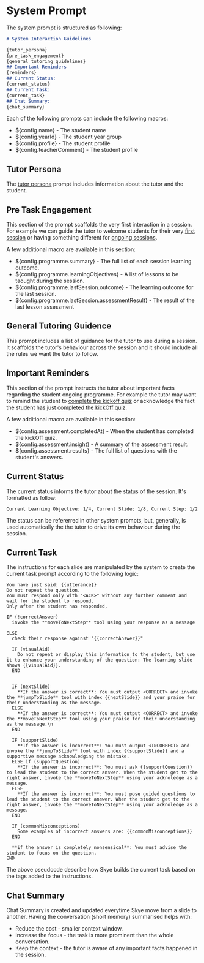 # System Prompt

The system prompt is structured as following:

```markdown
# System Interaction Guidelines

{tutor_persona}
{pre_task_engagement}
{general_tutoring_guidelines}
## Important Reminders
{reminders}
## Current Status:
{current_status}
## Current Task:
{current_task}
## Chat Summary:
{chat_summary}
```

Each of the following prompts can include the following macros:

- ${config.name} - The student name
- ${config.yearId} - The student year group
- ${config.profile} - The student profile
- ${config.teacherComment} - The student profile

## Tutor Persona

The [tutor persona](../education/tutor.md) prompt includes information about the tutor and the student.

## Pre Task Engagement

This section of the prompt scaffolds the very first interaction in a session. For example we can guide the tutor to welcome students for their very [first session](../education/first_session_with_skye.md) or having something different for [ongoing sessions](../education/ongoing_sessions_with_skye.md).

A few additional macro are available in this section:

- ${config.programme.summary} - The full list of each session learning outcome.
- ${config.programme.learningObjectives} - A list of lessons to be taought during the session.
- ${config.programme.lastSession.outcome} - The learning outcome for the last session.
- ${config.programme.lastSession.assessmentResult} - The result of the last lesson assessment

## General Tutoring Guidence

This prompt includes a list of guidance for the tutor to use during a session. It scaffolds the tutor's behaviour across the session and it should include all the rules we want the tutor to follow.

## Important Reminders

This section of the prompt instructs the tutor about important facts regarding the student ongoing programme. For example the tutor may want to remind the student to [complete the kickoff quiz](../education/kickoff_quiz_not_completed.md) or acknowledge the fact the student has [just completed the kickOff quiz](../education/kickoff_quiz_just_completed.md).

A few additional macro are available in this section:

- ${config.assessment.completedAt} - When the student has completed the kickOff quiz.
- ${config.assessment.insight} - A summary of the assessment result.
- ${config.assessment.results} - The full list of questions with the student's answers.

## Current Status

The current status informs the tutor about the status of the session. It's formatted as follow:

```text
Current Learning Objective: 1/4, Current Slide: 1/8, Current Step: 1/2
```

The status can be refererred in other system prompts, but, generally, is used automatically the the tutor to drive its own behaviour during the session.

## Current Task

The instructions for each slide are manipulated by the system to create the current task prompt according to the following logic:

```pseudocode
You have just said: {{utterance}}
Do not repeat the question.
You must respond only with "<ACK>" without any further comment and wait for the student to respond.
Only after the student has responded,

IF (!correctAnswer)
  invoke the **moveToNextStep** tool using your response as a message

ELSE
  check their response against "{{correctAnswer}}"
  
  IF (visualAid)
    Do not repeat or display this information to the student, but use it to enhance your understanding of the question: The learning slide shows {{visualAid}}.
  END

  
  IF (nextSlide)
    **If the answer is correct**: You must output <CORRECT> and invoke the **jumpToSlide** tool with index {{nextSlide}} and your praise for their understanding as the message.
  ELSE
    **If the answer is correct**: You must output <CORRECT> and invoke the **moveToNextStep** tool using your praise for their understanding as the message.\n
  END
  
  IF (supportSlide)
    **If the answer is incorrect**: You must output <INCORRECT> and invoke the **jumpToSlide** tool with index {{supportSlide}} and a supportive message acknowledging the mistake.
  ELSE if (supportQuestion)
    **If the answer is incorrect**: You must ask {{supportQuestion}} to lead the student to the correct answer. When the student get to the right answer, invoke the **moveToNextStep** using your acknoledge as a message.
  ELSE
    **If the answer is incorrect**: You must pose guided questions to lead the student to the correct answer. When the student get to the right answer, invoke the **moveToNextStep** using your acknoledge as a message.
  END
  
  IF (commonMisconceptions)
    Some examples of incorrect answers are: {{commonMisconceptions}}
  END

  **if the answer is completely nonsensical**: You must advise the student to focus on the question.
END
```

The above pseudocde describe how Skye builds the current task based on the tags added to the instructions.

## Chat Summary

Chat Summary is created and updated everytime Skye move from a slide to another. Having the conversation (short memory) summarised helps with:

- Reduce the cost - smaller context window.
- Increase the focus - the task is more prominent than the whole conversation.
- Keep the context - the tutor is aware of any important facts happened in the session.
